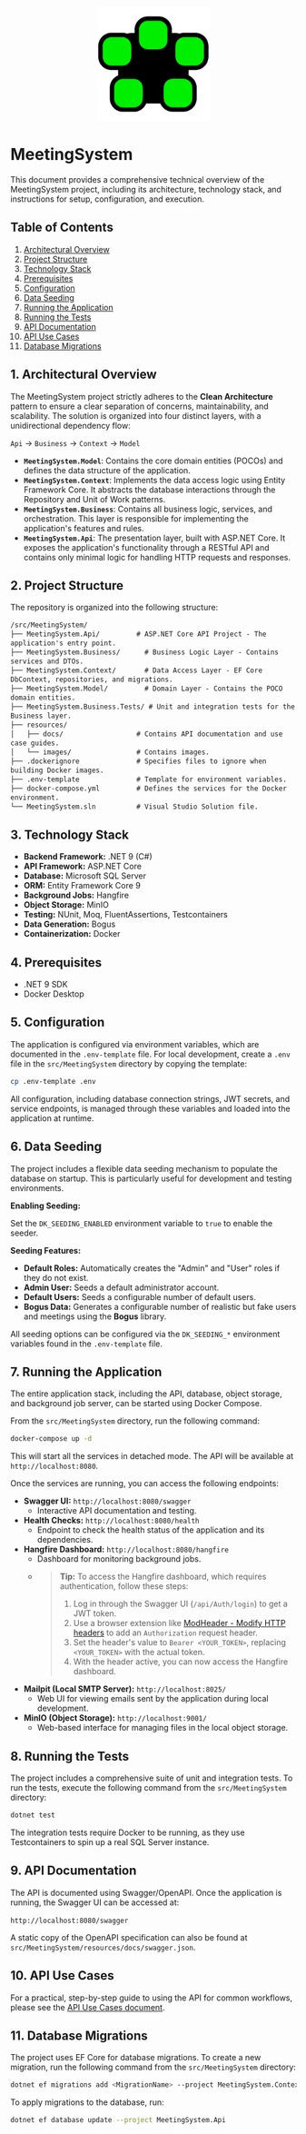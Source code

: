 <p align="center">
  <a href="#" target="_blank">
    <img src="resources/images/meeting-system.png" width="200" alt="Project Logo">
  </a>
</p>

# MeetingSystem

This document provides a comprehensive technical overview of the MeetingSystem project, including its architecture, technology stack, and instructions for setup, configuration, and execution.

## Table of Contents

1.  [Architectural Overview](#1-architectural-overview)
2.  [Project Structure](#2-project-structure)
3.  [Technology Stack](#3-technology-stack)
4.  [Prerequisites](#4-prerequisites)
5.  [Configuration](#5-configuration)
6.  [Data Seeding](#6-data-seeding)
7.  [Running the Application](#7-running-the-application)
8.  [Running the Tests](#8-running-the-tests)
9.  [API Documentation](#9-api-documentation)
10. [API Use Cases](#10-api-use-cases)
11. [Database Migrations](#11-database-migrations)

## 1. Architectural Overview

The MeetingSystem project strictly adheres to the **Clean Architecture** pattern to ensure a clear separation of concerns, maintainability, and scalability. The solution is organized into four distinct layers, with a unidirectional dependency flow:

`Api` → `Business` → `Context` → `Model`

- **`MeetingSystem.Model`**: Contains the core domain entities (POCOs) and defines the data structure of the application.
- **`MeetingSystem.Context`**: Implements the data access logic using Entity Framework Core. It abstracts the database interactions through the Repository and Unit of Work patterns.
- **`MeetingSystem.Business`**: Contains all business logic, services, and orchestration. This layer is responsible for implementing the application's features and rules.
- **`MeetingSystem.Api`**: The presentation layer, built with ASP.NET Core. It exposes the application's functionality through a RESTful API and contains only minimal logic for handling HTTP requests and responses.

## 2. Project Structure

The repository is organized into the following structure:

```
/src/MeetingSystem/
├── MeetingSystem.Api/         # ASP.NET Core API Project - The application's entry point.
├── MeetingSystem.Business/      # Business Logic Layer - Contains services and DTOs.
├── MeetingSystem.Context/       # Data Access Layer - EF Core DbContext, repositories, and migrations.
├── MeetingSystem.Model/         # Domain Layer - Contains the POCO domain entities.
├── MeetingSystem.Business.Tests/ # Unit and integration tests for the Business layer.
├── resources/
│   ├── docs/                  # Contains API documentation and use case guides.
│   └── images/                # Contains images.
├── .dockerignore              # Specifies files to ignore when building Docker images.
├── .env-template              # Template for environment variables.
├── docker-compose.yml         # Defines the services for the Docker environment.
└── MeetingSystem.sln          # Visual Studio Solution file.
```

## 3. Technology Stack

- **Backend Framework:** .NET 9 (C#)
- **API Framework:** ASP.NET Core
- **Database:** Microsoft SQL Server
- **ORM:** Entity Framework Core 9
- **Background Jobs:** Hangfire
- **Object Storage:** MinIO
- **Testing:** NUnit, Moq, FluentAssertions, Testcontainers
- **Data Generation:** Bogus
- **Containerization:** Docker

## 4. Prerequisites

- .NET 9 SDK
- Docker Desktop

## 5. Configuration

The application is configured via environment variables, which are documented in the `.env-template` file. For local development, create a `.env` file in the `src/MeetingSystem` directory by copying the template:

```bash
cp .env-template .env
```

All configuration, including database connection strings, JWT secrets, and service endpoints, is managed through these variables and loaded into the application at runtime.

## 6. Data Seeding

The project includes a flexible data seeding mechanism to populate the database on startup. This is particularly useful for development and testing environments.

**Enabling Seeding:**

Set the `DK_SEEDING_ENABLED` environment variable to `true` to enable the seeder.

**Seeding Features:**

- **Default Roles:** Automatically creates the "Admin" and "User" roles if they do not exist.
- **Admin User:** Seeds a default administrator account.
- **Default Users:** Seeds a configurable number of default users.
- **Bogus Data:** Generates a configurable number of realistic but fake users and meetings using the **Bogus** library.

All seeding options can be configured via the `DK_SEEDING_*` environment variables found in the `.env-template` file.

## 7. Running the Application

The entire application stack, including the API, database, object storage, and background job server, can be started using Docker Compose.

From the `src/MeetingSystem` directory, run the following command:

```bash
docker-compose up -d
```

This will start all the services in detached mode. The API will be available at `http://localhost:8080`.

Once the services are running, you can access the following endpoints:

- **Swagger UI:** `http://localhost:8080/swagger`
  - Interactive API documentation and testing.
- **Health Checks:** `http://localhost:8080/health`
  - Endpoint to check the health status of the application and its dependencies.
- **Hangfire Dashboard:** `http://localhost:8080/hangfire`
  - Dashboard for monitoring background jobs.
  - > **Tip:** To access the Hangfire dashboard, which requires authentication, follow these steps:
    > 1. Log in through the Swagger UI (`/api/Auth/login`) to get a JWT token.
    > 2. Use a browser extension like [ModHeader - Modify HTTP headers](https://chrome.google.com/webstore/detail/modheader-modify-http-hea/idgpnmonknjnojddfkpgkljpfnnfcklj) to add an `Authorization` request header.
    > 3. Set the header's value to `Bearer <YOUR_TOKEN>`, replacing `<YOUR_TOKEN>` with the actual token.
    > 4. With the header active, you can now access the Hangfire dashboard.
- **Mailpit (Local SMTP Server):** `http://localhost:8025/`
  - Web UI for viewing emails sent by the application during local development.
- **MinIO (Object Storage):** `http://localhost:9001/`
  - Web-based interface for managing files in the local object storage.

## 8. Running the Tests

The project includes a comprehensive suite of unit and integration tests. To run the tests, execute the following command from the `src/MeetingSystem` directory:

```bash
dotnet test
```

The integration tests require Docker to be running, as they use Testcontainers to spin up a real SQL Server instance.

## 9. API Documentation

The API is documented using Swagger/OpenAPI. Once the application is running, the Swagger UI can be accessed at:

`http://localhost:8080/swagger`

A static copy of the OpenAPI specification can also be found at `src/MeetingSystem/resources/docs/swagger.json`.

## 10. API Use Cases

For a practical, step-by-step guide to using the API for common workflows, please see the [API Use Cases document](./resources/docs/UseCases.md).

## 11. Database Migrations

The project uses EF Core for database migrations. To create a new migration, run the following command from the `src/MeetingSystem` directory:

```bash
dotnet ef migrations add <MigrationName> --project MeetingSystem.Context --startup-project MeetingSystem.Api
```

To apply migrations to the database, run:

```bash
dotnet ef database update --project MeetingSystem.Api
```
